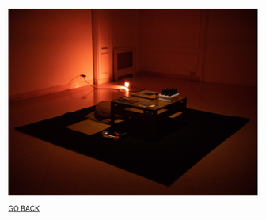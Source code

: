 [![Everything Is AWESOME](ASSETS/AUTOMATONINSTALL.jpg)](https://vimeo.com/1037265398)


[GO BACK](https://aaronrmoreno.github.io/PHOTON)

